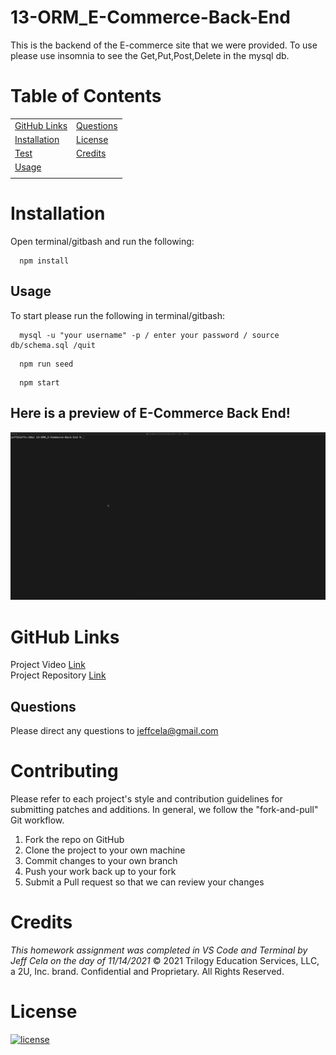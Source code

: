 # 13-ORM_E-Commerce-Back-End

This is the backend of the E-commerce site that we were provided. To use please use insomnia to see the Get,Put,Post,Delete in the mysql db. 

# Table of Contents

|                               |                         |
| ----------------------------- | ----------------------- |
| [GitHub Links](#github-links) | [Questions](#questions) |
| [Installation](#installation) | [License](#license)     |
| [Test](#test)                 | [Credits](#credits)     |
| [Usage](#usage)               |                         |
|                               |                         |

# Installation

Open terminal/gitbash and run the following:

```
  npm install
```

## Usage

To start please run the following in terminal/gitbash:

```
  mysql -u "your username" -p / enter your password / source db/schema.sql /quit
```
```
  npm run seed
```
```
  npm start
```

## Here is a preview of E-Commerce Back End!

![](images/13-orm.gif)

# GitHub Links

Project Video [Link](https://drive.google.com/file/d/1b16moiJugGUC4ohhFJbffTtxnSgoDb7z/view?usp=sharing)<br>
Project Repository [Link](https://github.com/jeffcela/13-ORM_E-Commerce-Back-End)

## Questions

Please direct any questions to jeffcela@gmail.com

# Contributing

Please refer to each project's style and contribution guidelines for submitting patches and additions. In general, we follow the "fork-and-pull" Git workflow.

1. Fork the repo on GitHub
2. Clone the project to your own machine
3. Commit changes to your own branch
4. Push your work back up to your fork
5. Submit a Pull request so that we can review your changes

# Credits

_This homework assignment was completed in VS Code and Terminal by Jeff Cela on the day of 11/14/2021_
© 2021 Trilogy Education Services, LLC, a 2U, Inc. brand. Confidential and Proprietary. All Rights Reserved.

# License

[![license](https://img.shields.io/badge/license-MIT-red)](https://shields.io)

